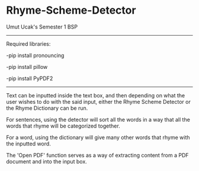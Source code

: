 # Rhyme-Scheme-Detector
Umut Ucak's Semester 1 BSP

------------------------------------------------------------------

Required libraries:

-pip install pronouncing

-pip install pillow

-pip install PyPDF2

------------------------------------------------------------------

Text can be inputted inside the text box, and then depending on what the user wishes to do with the said input, either the Rhyme Scheme
Detector or the Rhyme Dictionary can be run. 

For sentences, using the detector will sort all the words in a way that all the words
that rhyme will be categorized together.

For a word, using the dictionary will give many other words that rhyme with the inputted word.

The 'Open PDF' function serves as a way of extracting content from a PDF document and into the input box.
